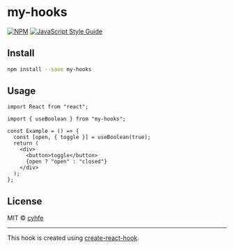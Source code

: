 # my-hooks

>

[![NPM](https://img.shields.io/npm/v/my-hooks.svg)](https://www.npmjs.com/package/@cyhfe/my-hooks) [![JavaScript Style Guide](https://img.shields.io/badge/code_style-standard-brightgreen.svg)](https://standardjs.com)

## Install

```bash
npm install --save my-hooks
```

## Usage

```tsx
import React from "react";

import { useBoolean } from "my-hooks";

const Example = () => {
  const [open, { toggle }] = useBoolean(true);
  return (
    <div>
      <button>toggle</button>
      {open ? "open" : "closed"}
    </div>
  );
};
```

## License

MIT © [cyhfe](https://github.com/cyhfe)

---

This hook is created using [create-react-hook](https://github.com/hermanya/create-react-hook).
